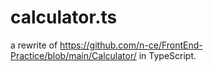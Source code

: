 # calculator.ts
a rewrite of https://github.com/n-ce/FrontEnd-Practice/blob/main/Calculator/ in TypeScript.
